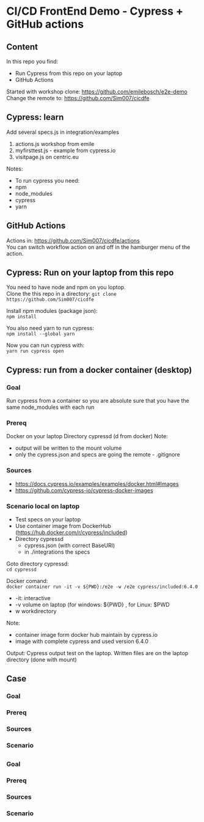 # CI/CD FrontEnd Demo - Cypress + GitHub actions

## Content
In this repo you find:
- Run Cypress from this repo on your laptop
- GitHub Actions

Started with workshop clone: 
 https://github.com/emilebosch/e2e-demo   
Change the remote to: 
 https://github.com/Sim007/cicdfe 

## Cypress: learn
Add several specs.js in integration/examples 
1) actions.js workshop from emile
2) myfirsttest.js - example from cypress.io  
3) visitpage.js on centric.eu

Notes:  
- To run cypress you need:
- npm
- node_modules
- cypress
- yarn

## GitHub Actions

Actions in: https://github.com/Sim007/cicdfe/actions  
You can switch workflow action on and off in the hamburger menu of the action.

## Cypress: Run on your laptop from this repo
You need to have node and npm on you loptop.  
Clone the this repo in a directory:
``git clone https://github.com/Sim007/cicdfe``

Install npm modules (package json):  
``npm install``

You also need yarn to run cypress:  
``npm install --global yarn``

Now you can run cypress with:   
``yarn run cypress open``
## Cypress: run from a docker container (desktop)
### Goal
Run cypress from a container so you are absolute sure that you have the same node_modules with each run
### Prereq
Docker on your laptop
Directory cypressd (d from docker)
Note: 
- output will be written to the mount volume
- only the cypress.json and specs are going the remote - .gitignore

### Sources
- https://docs.cypress.io/examples/examples/docker.html#Images 
- https://github.com/cypress-io/cypress-docker-images

### Scenario local on laptop
- Test specs on your laptop  
- Use container image from DockerHub (https://hub.docker.com/r/cypress/included)   
- Directory cypressd
  - cypress.json (with correct BaseURl)
  - in ./integrations the specs 

Goto directory cypressd:  
`` cd cypressd ``  

Docker comand:  
``
docker container run -it -v ${PWD}:/e2e -w /e2e cypress/included:6.4.0
``
- -it: interactive
- -v volume on laptop (for windows: ${PWD} , for Linux: $PWD 
- w workdirectory 

Note: 
- container image form docker hub maintain by cypress.io
- image with complete cypress and used version 6.4.0

Output:
Cypress output test on the laptop.
Written files are on the laptop directory (done with mount) 

## Case

### Goal
### Prereq

### Sources
### Scenario 

## <Case>

### Goal
### Prereq

### Sources
### Scenario 




